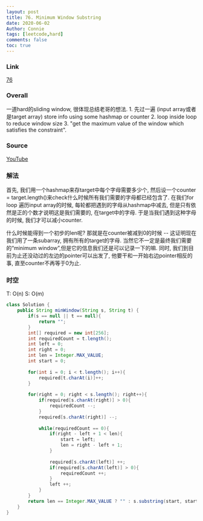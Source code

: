 ```yaml
---
layout: post
title: 76. Minimum Window Substring
date: 2020-06-02
Author: Connie 
tags: [leetcode,hard]
comments: false
toc: true
---
```

### Link
[76](https://leetcode.com/problems/minimum-window-substring/)

### Overall
一道hard的sliding window, 很体现总结老哥的想法. 1. 先过一遍 (input array或者是target array) store info using some hashmap or counter 2. loop inside loop to reduce window size 3. "get the maximum value of the window which satisfies the constraint".

### Source
[YouTube](https://www.youtube.com/watch?v=97oTiOCuxho)

### 解法
首先, 我们用一个hashmap来存target中每个字母需要多少个, 然后设一个counter = target.length()来check什么时候所有我们需要的字母都已经包含了. 在我们for loop 遍历input array的时候, 每轮都把遇到的字母从hashmap中减去, 但是只有依然是正的个数才说明这是我们需要的, 在target中的字母. 于是当我们遇到这种字母的时候, 我们才可以减小counter. 

什么时候能得到一个初步的len呢? 那就是在counter被减到0的时候 -- 这证明现在我们用了一条subarray, 拥有所有的target的字母. 当然它不一定是最终我们需要的“minimum window”,但是它的信息我们还是可以记录一下的嘛. 同时, 我们到目前为止还没动过的左边的pointer可以出发了, 他要干和一开始右边pointer相反的事, 直至counter不再等于0为止.

### 时空
T: O(n) S: O(m)

```java
class Solution {
    public String minWindow(String s, String t) {
        if(s == null || t == null){
            return "";
        }
        int[] required = new int[256];
        int requiredCount = t.length();
        int left = 0;
        int right = 0;
        int len = Integer.MAX_VALUE;
        int start = 0;
        
        for(int i = 0; i < t.length(); i++){
            required[t.charAt(i)]++;
        }
        
        for(right = 0; right < s.length(); right++){
            if(required[s.charAt(right)] > 0){
                requiredCount --;
            }
            required[s.charAt(right)] --;
            
            while(requiredCount == 0){
                if(right - left + 1 < len){
                    start = left;
                    len = right - left + 1;
                } 
                
                required[s.charAt(left)] ++;
                if(required[s.charAt(left)] > 0){
                    requiredCount ++;
                }
                left ++;
            }     
        }   
        return len == Integer.MAX_VALUE ? "" : s.substring(start, start + len);
    }
}
```